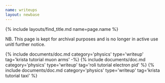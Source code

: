 ```yaml
---
name: writeups
layout: newbase
---
```

{% include layouts/find_title.md name=page.name %}

NB. This page is kept for archival purposes and is no longer
in active use unitl further notice.

{% include documents/doc.md category='physics' type='writeup' tag='krista tutorial muon arms' -%}
{% include documents/doc.md category='physics' type='writeup' tag='roli tutorial electron pid' %}
{% include documents/doc.md category='physics' type='writeup' tag='krista tutorial taxi' %}
